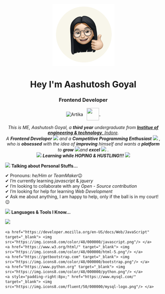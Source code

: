 <p align="center">
    <img width="200" src="https://github.com/Kathryn-Jie/Kathryn-Jie/blob/main/kathryn.png">
</p>
<h1 align="center">Hey I'm Aashutosh Goyal</h1>
<h3 align="center">Frontend Developer</h3>
<p align="center"
<a href="https://www.linkedin.com/in/artika-shrivastava/" target="blank"><img align="center" src="https://icon-library.com/images/linkedin-flat-icon/linkedin-flat-icon-10.jpg" alt="Artika" height="40" width="40" /> &nbsp</a>
<a href = "emailto: aashutosh89660@gmail.com"><img align="center" src="https://cdn-icons-png.flaticon.com/512/5968/5968534.png" height="40" width="40" />&nbsp</a>
</p>
</p>



<p align="center">
  <em>
    This is ME, Aashutosh Goyal, a <b>third year</b> undergraduate from <a href="https://www.ietdavv.edu.in//"> <b>Institue of engineering & technology</b>, Indore</a>. <br>
    A <b>Frontend Developer</b> <img src="https://github.com/TheDudeThatCode/TheDudeThatCode/blob/master/Assets/Developer.gif" width="30px"> and a <b>Competitive Programming Enthusiast</b>&nbsp;<img src="https://github.com/TheDudeThatCode/TheDudeThatCode/blob/master/Assets/Designer.gif" width="36px">&nbsp,<br>who is <b>obsessed</b>
    with the idea of <b>improving</b> himself and wants a <b>platform</b> to 
    <b>grow</b> <img src="https://github.com/TheDudeThatCode/TheDudeThatCode/blob/master/Assets/Rocket.gif" width="18px">and 
    <b>excel</b> <img src="https://github.com/TheDudeThatCode/TheDudeThatCode/blob/master/Assets/Medal.gif" width="20px">&nbsp.
  </em> 
  <br>
  <img src="https://media.giphy.com/media/VgCDAzcKvsR6OM0uWg/giphy.gif" width="50" /> <b><i>Learning while HOPING & HUSTLING!!!</i></b> <img src="https://media.giphy.com/media/7j2hfyeVcDtf2/giphy.gif" width="50" />
</p>

<img src="https://media.giphy.com/media/ObNTw8Uzwy6KQ/giphy.gif" width="30px">&nbsp;**Talking about Personal Stuffs...**

✔ Pronouns: **he/Him* or *TeamMaker**😉 <br>
✔ I’m currently learning *javascript* & *jquery*<br>
✔ I’m looking to collaborate with any *Open - Source contribution*<br>
✔ I’m looking for help for learning *Web Development*<br>
✔ Ask me about anything, I am happy to help, only if the ball is in my court!😉<br>

 

<img src="https://media.giphy.com/media/ObNTw8Uzwy6KQ/giphy.gif" width="30px">&nbsp;**Languages & Tools I Know...**
<p align="left">
    <a href="https://isocpp.org/" target="-blank"><img src="https://img.icons8.com/color/48/000000/c-plus-plus-logo.png"/></a>


         
    <a href="https://developer.mozilla.org/en-US/docs/Web/JavaScript" target="_blank"> <img src="https://img.icons8.com/color/48/000000/javascript.png"/> </a> 
    <a href="https://www.w3.org/html/" target="_blank"> <img src="https://img.icons8.com/color/48/000000/html-5.png"/> </a> 
    <a href="https://getbootstrap.com" target="_blank"> <img src="https://img.icons8.com/color/48/000000/bootstrap.png"/> </a> 
    <a href="https://www.python.org" target="_blank"> <img src="https://img.icons8.com/color/48/000000/python.png"/> </a> 
    <a style="padding-right:8px;" href="https://www.mysql.com/" target="_blank"> <img src="https://img.icons8.com/fluent/50/000000/mysql-logo.png"/> </a>
    
      
</p>
